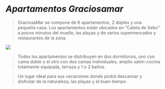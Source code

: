 # ***Apartamentos Graciosamar***

> GraciosaMar se compone de 6 apartamentos, 2 dúplex y una pequeña casa. Los apartamentos están ubicados en “Caleta de Sebo” a pocos minutos del muelle, las playas y de varios supermercados y restaurantes de la zona.

<img class="parallax-slider" src="https://www.graciosamar.com/wp-content/uploads/2017/10/discover_graciosa_par.jpg" >

> Todos los apartamentos se distribuyen en dos dormitorios, uno con cama doble y el otro con dos camas individuales, amplio salón-cocina totalmente equipada, terraza y 1 o 2 baños.

> Un lugar ideal para sus vacaciones donde podrá descansar y disfrutar de la naturaleza, las playas y el buen tiempo.



